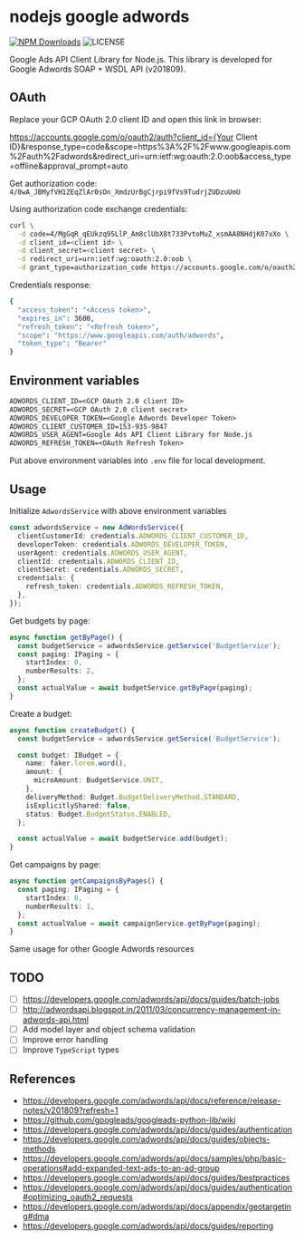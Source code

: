 # nodejs google adwords

[![NPM Downloads][downloads-image]][downloads-url]
![LICENSE][license-image]

Google Ads API Client Library for Node.js. This library is developed for Google Adwords SOAP + WSDL API (v201809).

## OAuth

Replace your GCP OAuth 2.0 client ID and open this link in browser:

https://accounts.google.com/o/oauth2/auth?client_id={Your Client ID}&response_type=code&scope=https%3A%2F%2Fwww.googleapis.com%2Fauth%2Fadwords&redirect_uri=urn:ietf:wg:oauth:2.0:oob&access_type=offline&approval_prompt=auto

Get authorization code: `4/0wA_JBMyfVH1ZEqZlAr0sOn_XmdzUrBgCjrpi9fVs9TudrjZUDzuUmU`

Using authorization code exchange credentials:

```bash
curl \
  -d code=4/MgGqR_qEUkzq95LlP_Am8clUbX8t733PvtoMuZ_xsmAA8NHdjK07xXo \
  -d client_id=<client id> \
  -d client_secret=<client secret> \
  -d redirect_uri=urn:ietf:wg:oauth:2.0:oob \
  -d grant_type=authorization_code https://accounts.google.com/o/oauth2/token
```

Credentials response:

```bash
{
  "access_token": "<Access token>",
  "expires_in": 3600,
  "refresh_token": "<Refresh token>",
  "scope": "https://www.googleapis.com/auth/adwords",
  "token_type": "Bearer"
}
```

## Environment variables

```txt
ADWORDS_CLIENT_ID=<GCP OAuth 2.0 client ID>
ADWORDS_SECRET=<GCP OAuth 2.0 client secret>
ADWORDS_DEVELOPER_TOKEN=<Google Adwords Developer Token>
ADWORDS_CLIENT_CUSTOMER_ID=153-935-9847
ADWORDS_USER_AGENT=Google Ads API Client Library for Node.js
ADWORDS_REFRESH_TOKEN=<OAuth Refresh Token>
```

Put above environment variables into `.env` file for local development.

## Usage

Initialize `AdwordsService` with above environment variables

```ts
const adwordsService = new AdWordsService({
  clientCustomerId: credentials.ADWORDS_CLIENT_CUSTOMER_ID,
  developerToken: credentials.ADWORDS_DEVELOPER_TOKEN,
  userAgent: credentials.ADWORDS_USER_AGENT,
  clientId: credentials.ADWORDS_CLIENT_ID,
  clientSecret: credentials.ADWORDS_SECRET,
  credentials: {
    refresh_token: credentials.ADWORDS_REFRESH_TOKEN,
  },
});
```

Get budgets by page:

```ts
async function getByPage() {
  const budgetService = adwordsService.getService('BudgetService');
  const paging: IPaging = {
    startIndex: 0,
    numberResults: 2,
  };
  const actualValue = await budgetService.getByPage(paging);
}
```

Create a budget:

```ts
async function createBudget() {
  const budgetService = adwordsService.getService('BudgetService');

  const budget: IBudget = {
    name: faker.lorem.word(),
    amount: {
      microAmount: BudgetService.UNIT,
    },
    deliveryMethod: Budget.BudgetDeliveryMethod.STANDARD,
    isExplicitlyShared: false,
    status: Budget.BudgetStatus.ENABLED,
  };

  const actualValue = await budgetService.add(budget);
}
```

Get campaigns by page:

```ts
async function getCampaignsByPages() {
  const paging: IPaging = {
    startIndex: 0,
    numberResults: 1,
  };
  const actualValue = await campaignService.getByPage(paging);
}
```

Same usage for other Google Adwords resources

## TODO

- [ ] <https://developers.google.com/adwords/api/docs/guides/batch-jobs>
- [ ] <http://adwordsapi.blogspot.in/2011/03/concurrency-management-in-adwords-api.html>
- [ ] Add model layer and object schema validation
- [ ] Improve error handling
- [ ] Improve `TypeScript` types

## References

- <https://developers.google.com/adwords/api/docs/reference/release-notes/v201809?refresh=1>
- <https://github.com/googleads/googleads-python-lib/wiki>
- <https://developers.google.com/adwords/api/docs/guides/authentication>
- <https://developers.google.com/adwords/api/docs/guides/objects-methods>
- <https://developers.google.com/adwords/api/docs/samples/php/basic-operations#add-expanded-text-ads-to-an-ad-group>
- <https://developers.google.com/adwords/api/docs/guides/bestpractices>
- <https://developers.google.com/adwords/api/docs/guides/authentication#optimizing_oauth2_requests>
- <https://developers.google.com/adwords/api/docs/appendix/geotargeting#dma>
- <https://developers.google.com/adwords/api/docs/guides/reporting>

[downloads-image]: https://img.shields.io/npm/dt/nodejs-google-adwords.svg
[downloads-url]: https://npmjs.org/package/nodejs-google-adwords
[license-image]: https://img.shields.io/npm/l/nodejs-google-adwords.svg
